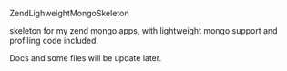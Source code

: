ZendLighweightMongoSkeleton

skeleton for my zend mongo apps, with lightweight mongo support and profiling code included.

Docs and some files will be update later.